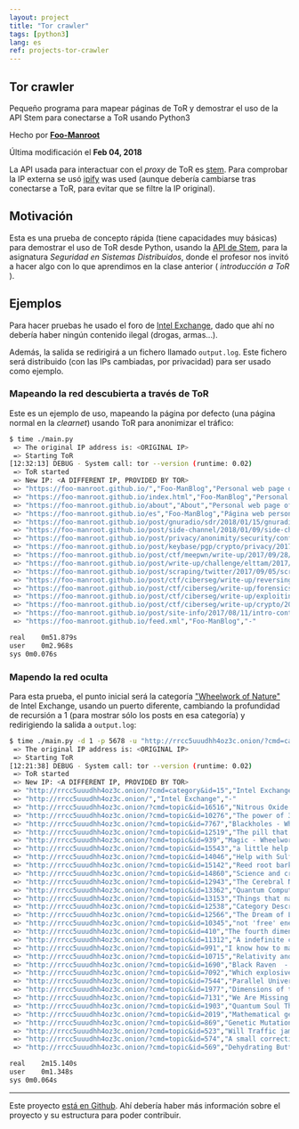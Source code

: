```yaml
---
layout: project
title: "Tor crawler"
tags: [python3]
lang: es
ref: projects-tor-crawler
---
```


## Tor crawler

Pequeño programa para mapear páginas de ToR y demostrar el uso de la API Stem para
conectarse a ToR usando Python3

Hecho por [ **Foo-Manroot** ](https://foo-manroot.github.io/)

Última modificación el **Feb 04, 2018**

La API usada para interactuar con el _proxy_ de ToR es
[stem](https://stem.torproject.org/). Para comprobar la IP externa se usó
[ipify](https://www.ipify.org/) was used (aunque debería cambiarse tras conectarse a ToR,
para evitar que se filtre la IP original).


## Motivación

Esta es una prueba de concepto rápida (tiene capacidades muy básicas) para demostrar el
uso de ToR desde Python, usando la [API de Stem](https://stem.torproject.org/), para la
asignatura _Seguridad en Sistemas Distribuidos_, donde el profesor nos invitó a hacer
algo con lo que aprendimos en la clase anterior ( _introducción a ToR_ ).


## Ejemplos

Para hacer pruebas he usado el foro de [Intel Exchange](http://rrcc5uuudhh4oz3c.onion/),
dado que ahí no debería haber ningún contenido ilegal (drogas, armas...).

Además, la salida se redirigirá a un fichero llamado `output.log`. Este fichero será
distribuido (con las IPs cambiadas, por privacidad) para ser usado como ejemplo.


### Mapeando la red descubierta a través de ToR

Este es un ejemplo de uso, mapeando la página por defecto (una página normal en la
_clearnet_) usando ToR para anonimizar el tráfico:
```sh
$ time ./main.py
 => The original IP address is: <ORIGINAL IP>
 => Starting ToR
[12:32:13] DEBUG - System call: tor --version (runtime: 0.02)
 => ToR started
 => New IP: <A DIFFERENT IP, PROVIDED BY TOR>
 => "https://foo-manroot.github.io/","Foo-ManBlog","Personal web page of Foo-Manroot, with articles, write-ups, useful tools, personal projects and more information; mainly about cybersecurity."
 => "https://foo-manroot.github.io/index.html","Foo-ManBlog","Personal web page of Foo-Manroot, with articles, write-ups, useful tools, personal projects and more information; mainly about cybersecurity."
 => "https://foo-manroot.github.io/about","About","Personal web page of Foo-Manroot, with articles, write-ups, useful tools, personal projects and more information; mainly about cybersecurity."
 => "https://foo-manroot.github.io/es","Foo-ManBlog","Página web personal de Foo-Manroot, con artículos, write-ups, herramientas útiles , proyectos y más información útil; sobre todo sobre ciberseguridad."
 => "https://foo-manroot.github.io/post/gnuradio/sdr/2018/01/15/gnuradio-ook-transmit.html","Impersonating a remote using SDR and GNURadio","A couple of months ago I wrote a post talkingabout the capabilities of SDR, allowing us to sniff radio communications with very cheaphardware; and now I’m go..."
 => "https://foo-manroot.github.io/post/side-channel/2018/01/09/side-channel-attacks-cso.html","Side-channel attacks","I haven’t post anything in a while, and the recent disclosure of theMeltdown and Spectre attacks reminded me of a littlepresentation a friend of mine, Albert..."
 => "https://foo-manroot.github.io/post/privacy/anonimity/security/conference/2017/12/17/privacy-conference-A.L.html","Privacy conference","Yesterday I gave a little talk about anonimity, privacy and security, and I said thatI’d upload the slideshow, so here it is.The topic was so broad that I le..."
 => "https://foo-manroot.github.io/post/keybase/pgp/crypto/privacy/2017/10/06/keybase.html","Keybase and the rebirth of PGP","A bit of historyBack in late 80s / early 90s, internet usage was on the rise, with more and more peopleconnected and using these new technologies to communic..."
 => "https://foo-manroot.github.io/post/ctf/meepwn/write-up/2017/09/28/meepwn-web.html","Meepwn Tsulott","It’s been a while since I last wrote something here, so maybe it’s time to fix that…NOTE: If you want to try this challenge first by yourself,here are all th..."
 => "https://foo-manroot.github.io/post/write-up/challenge/elttam/2017/09/09/elttam-challenge.html","Elttam challenge","Some time ago I read an interesting post on the Elttam(an infosec company) blog, and I decided to take a look on the rest of the webpage.I don’t know how, bu..."
 => "https://foo-manroot.github.io/post/scraping/twitter/2017/09/05/scraping-twitter.html","Scraping Twitter for fun... but no profit","A week ago, after reading aReddit post with some Twitter accounts to followto be updated with the latest news on netsec field, and I decided to follow them.H..."
 => "https://foo-manroot.github.io/post/ctf/ciberseg/write-up/reversing/2017/08/15/ciberseg-reversing.html","Ciberseg '17 write-ups: reversing","These are the reverse engineering challenges that formed part of theCTF organized at theCiberseg 2017, a conference about cibersecurity that takesplace every..."
 => "https://foo-manroot.github.io/post/ctf/ciberseg/write-up/forensics/2017/08/13/ciberseg-forensics.html","Ciberseg '17 write-ups: forensics","These are the forensics challenges that formed part of theCTF organized at theCiberseg 2017, a conference about cibersecurity that takesplace every year in o..."
 => "https://foo-manroot.github.io/post/ctf/ciberseg/write-up/exploiting/2017/08/12/ciberseg-exploiting.html","Ciberseg '17 write-ups: exploiting ","These are the exploiting challenges that formed part of theCTF organized at theCiberseg 2017, a conference about cibersecurity that takesplace every year in ..."
 => "https://foo-manroot.github.io/post/ctf/ciberseg/write-up/crypto/2017/08/11/ciberseg-crypto.html","Ciberseg '17 write-ups: crypto","These are the cryptography challenges that formed part of theCTF organized at theCiberseg 2017, a conference about cibersecurity that takesplace every year i..."
 => "https://foo-manroot.github.io/post/site-info/2017/08/11/intro-cont.html","How this page is done - part 2","Continuing with the previous article,I’m going to describe how did I built this website, for anybody curious about it orwilling to make another similar one.F..."
 => "https://foo-manroot.github.io/feed.xml","Foo-ManBlog","-"

real	0m51.879s
user	0m2.968s
sys	0m0.076s
```

### Mapendo la red oculta

Para esta prueba, el punto inicial será la categoría
["Wheelwork of Nature"](http://rrcc5uuudhh4oz3c.onion/?cmd=category&id=15) de Intel
Exchange, usando un puerto diferente, cambiando la profundidad de recursión a 1 (para
mostrar sólo los posts en esa categoría) y redirigiendo la salida a `output.log`:
```sh
$ time ./main.py -d 1 -p 5678 -u "http://rrcc5uuudhh4oz3c.onion/?cmd=category&id=15" | tee output.log
 => The original IP address is: <ORIGINAL IP>
 => Starting ToR
[12:21:38] DEBUG - System call: tor --version (runtime: 0.02)
 => ToR started
 => New IP: <A DIFFERENT IP, PROVIDED BY TOR>
 => "http://rrcc5uuudhh4oz3c.onion/?cmd=category&id=15","Intel Exchange","-"
 => "http://rrcc5uuudhh4oz3c.onion/","Intel Exchange","-"
 => "http://rrcc5uuudhh4oz3c.onion/?cmd=topic&id=16516","Nitrous Oxide Synthesis - Wheelwork of Nature - Intel Exchange","-"
 => "http://rrcc5uuudhh4oz3c.onion/?cmd=topic&id=10276","The power of 3, 6, and 9 - Wheelwork of Nature - Intel Exchange","-"
 => "http://rrcc5uuudhh4oz3c.onion/?cmd=topic&id=7767","Blackholes - Wheelwork of Nature - Intel Exchange","-"
 => "http://rrcc5uuudhh4oz3c.onion/?cmd=topic&id=12519","The pill that makes you jedi. - Wheelwork of Nature - Intel Exchange","-"
 => "http://rrcc5uuudhh4oz3c.onion/?cmd=topic&id=939","Magic - Wheelwork of Nature - Intel Exchange","-"
 => "http://rrcc5uuudhh4oz3c.onion/?cmd=topic&id=15543","a little help please - Wheelwork of Nature - Intel Exchange","-"
 => "http://rrcc5uuudhh4oz3c.onion/?cmd=topic&id=14046","Help with Sulfuric Acid - Wheelwork of Nature - Intel Exchange","-"
 => "http://rrcc5uuudhh4oz3c.onion/?cmd=topic&id=15142","Reed root bark for DMT?  - Wheelwork of Nature - Intel Exchange","-"
 => "http://rrcc5uuudhh4oz3c.onion/?cmd=topic&id=14860","Science and crystal healing? - Wheelwork of Nature - Intel Exchange","-"
 => "http://rrcc5uuudhh4oz3c.onion/?cmd=topic&id=12943","The Cerebral Network - Wheelwork of Nature - Intel Exchange","-"
 => "http://rrcc5uuudhh4oz3c.onion/?cmd=topic&id=13362","Quantum Computer?? - Wheelwork of Nature - Intel Exchange","-"
 => "http://rrcc5uuudhh4oz3c.onion/?cmd=topic&id=13153","Things that naturally hypnotize the brain - Wheelwork of Nature - Intel Exchange","-"
 => "http://rrcc5uuudhh4oz3c.onion/?cmd=topic&id=12538","Category Description Issue - Wheelwork of Nature - Intel Exchange","-"
 => "http://rrcc5uuudhh4oz3c.onion/?cmd=topic&id=12566","The Dream of Life - Wheelwork of Nature - Intel Exchange","-"
 => "http://rrcc5uuudhh4oz3c.onion/?cmd=topic&id=10345","not 'free' energy but low cost?  - Wheelwork of Nature - Intel Exchange","-"
 => "http://rrcc5uuudhh4oz3c.onion/?cmd=topic&id=410","The fourth dimension. - Wheelwork of Nature - Intel Exchange","-"
 => "http://rrcc5uuudhh4oz3c.onion/?cmd=topic&id=11312","A indefinite cycle - Wheelwork of Nature - Intel Exchange","-"
 => "http://rrcc5uuudhh4oz3c.onion/?cmd=topic&id=991","I know how to make zombies! - Wheelwork of Nature - Intel Exchange","-"
 => "http://rrcc5uuudhh4oz3c.onion/?cmd=topic&id=10715","Relativity and Higgs - Wheelwork of Nature - Intel Exchange","-"
 => "http://rrcc5uuudhh4oz3c.onion/?cmd=topic&id=1690","Black Raven  - Wheelwork of Nature - Intel Exchange","-"
 => "http://rrcc5uuudhh4oz3c.onion/?cmd=topic&id=7092","Which explosive to start with? - Wheelwork of Nature - Intel Exchange","-"
 => "http://rrcc5uuudhh4oz3c.onion/?cmd=topic&id=7544","Parallel Universe  - Wheelwork of Nature - Intel Exchange","-"
 => "http://rrcc5uuudhh4oz3c.onion/?cmd=topic&id=1977","Dimensions of the Universe - Wheelwork of Nature - Intel Exchange","-"
 => "http://rrcc5uuudhh4oz3c.onion/?cmd=topic&id=7131","We Are Missing Something - Wheelwork of Nature - Intel Exchange","-"
 => "http://rrcc5uuudhh4oz3c.onion/?cmd=topic&id=1903","Quantum Soul Theory(Opinion) - Wheelwork of Nature - Intel Exchange","-"
 => "http://rrcc5uuudhh4oz3c.onion/?cmd=topic&id=2019","Mathematical genetics - Wheelwork of Nature - Intel Exchange","-"
 => "http://rrcc5uuudhh4oz3c.onion/?cmd=topic&id=869","Genetic Mutation - Wheelwork of Nature - Intel Exchange","-"
 => "http://rrcc5uuudhh4oz3c.onion/?cmd=topic&id=523","Will Traffic jams cause Traffic jams? - Wheelwork of Nature - Intel Exchange","-"
 => "http://rrcc5uuudhh4oz3c.onion/?cmd=topic&id=574","A small correction - Wheelwork of Nature - Intel Exchange","-"
 => "http://rrcc5uuudhh4oz3c.onion/?cmd=topic&id=569","Dehydrating Butter - Wheelwork of Nature - Intel Exchange","-"

real	2m15.140s
user	0m1.348s
sys	0m0.064s
```

----

Este proyecto [está en Github](https://github.com/Foo-Manroot/ToR_crawler). Ahí debería
haber más información sobre el proyecto y su estructura para poder contribuir.
